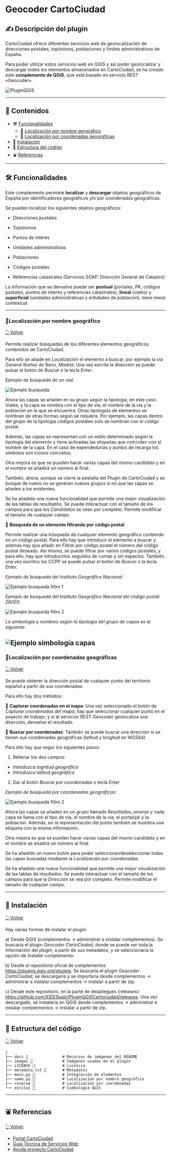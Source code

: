 #  Geocoder CartoCiudad 

## ✍️ Descripción del plugin

CartoCiudad ofrece diferentes servicios web de geolocalización de direcciones postales, topónimos, poblaciones y límites administrativos de España.
 
Para poder utilizar estos servicios web en QGIS y así poder geolocalizar y descargar todos los elementos almacenados en CartoCiudad, se ha creado este **complemento de QGIS**, que está basado en servicio REST «Geocoder».
 
 ![PluginQGIS](docs/inicio.png)
 
---

<a name="contenidos"></a>

## 📇 Contenidos

* 🛠 [Funcionalidades](#funcionalidades)
  * 🔸 [Localización por nombre geográfico](#nombregeografico)
  * 🔸 [Localización por coordenadas geográficas](#coordenadas)
* 🚀 [Instalación](#instalacion)
* 📁 [Estructura del código](#estructura)
* ⛲️ [Referencias](#referencias)

---

## 🛠 Funcionalidades <a name="funcionalidades"></a>

Este complemento permiete **localizar** y **descargar** objetos geográficos de España por identificadores geográficos y/o por coordenadas geográficas. 

Se pueden localizar los siguientes objetos geográficos:
 
  * Direcciones postales
 
  * Topónimos
 
  * Puntos de Interés
 
  * Unidades administrativas
 
  * Poblaciones
 
  * Códigos postales
 
  * Referencias catastrales (Servicios SOAP. Dirección General de Catastro)
 
La información que se devuelve puede ser **puntual** (portales, PK, códigos postales, puntos de interés y referencias catastrales), **lineal** (viales) y **superficial** (unidades administrativas y entidades de población).
tiene menú contextual

---

### 🔸Localización por nombre geográfico <a name="nombregeografico"></a>

[👆 Volver](#contenidos)

Permite realizar búsquedas de los diferentes elementos geográficos contenidos de CartoCiudad.

Para ello se añade en *Localización* el elemento a buscar, por ejemplo la vía *General Ibañez de Íbero, Madrid*. Una vez escrita la dirección se puede pulsar el botón de *Buscar* o la tecla *Enter*.

 *Ejemplo de búsqueda de un vial*:

![Ejemplo busqueda](docs/ejemplo_ng.png)

Ahora las capas se añaden en su grupo según la tipología, en este caso Viales, y la capa se nombra con el tipo de vía, el nombre de la vía y la población en la que se encuentra. Otras tipologías de elementos se nombran de otras formas según se requiera. Por ejemplo, las capas dentro del grupo de la tipología códigos postales solo se nombran con el código postal. 

Además, las capas se representan con un estilo determinado según la tipología del elemento y tiene activadas las etiquetas que coinciden con el nombre de la capa. En el caso de expendedurías y puntos de recarga los símbolos son iconos concretos.

Otra mejora es que se pueden hacer varias capas del mismo candidato y en el nombre se añadirá un número al final.

También, ahora, aunque se cierre la pestaña del Plugin de CartoCiudad y se busque de nuevo no se generan nuevos grupos si no que las capas se añaden a los existentes.

Se ha añadido una nueva funcionalidad que permite una mejor visualización de las tablas de resultados. Se puede interactuar con el tamaño de los campos para que los *Candidatos* se vean por completo. Permite modificar el tamaño de cualquier campo.



🔹 **Búsqueda de un elemento filtrando por código postal**

Permite realizar una búsqueda de cualquier elemento geográfico contenido en un código postal. 
Para ello hay que introducir el elemento a buscar y además hay que añadir en *Filtrar por código postal* el número del código postal deseado. Así mismo, se puede filtrar por varios códigos postales, y para ello, hay que introducirlos seguidos de comas y sin espacios. También, una vez escritos los CCPP se puede pulsar el botón de *Buscar* o la tecla *Enter*.

 *Ejemplo de búsqueda del Instituto Geográfico Nacional*:

![Ejemplo busqueda filtro 1](docs/filtro1.png)

 *Ejemplo de búsqueda del Instituto Geográfico Nacional del código postal 28003*:
 
![Ejemplo busqueda filtro 2](docs/filtro2.png)

*La simbología y nombres según la tipología del grupo de capas es la siguiente*:

![Ejemplo simbología capas](docs/simbologia.png)
---

### 🔸Localización por coordenadas geográficas <a name="coordenadas"></a>

[👆 Volver](#contenidos)

Se puede obtener la dirección postal de cualquier punto del territorio español a partir de sus coordenadas.

Para ello hay dos métodos:

🔹 **Capturar coordenadas en el mapa**:
Una vez seleccionado el botón de *Capturar coordenadas del mapa*, hay que seleccionar cualquier punto en el poyecto de trabajo, y si el servicior REST Geocoder geolocaliza una dirección, devuelve el resultado.


🔹 **Buscar por coordenadas**:
También se puede buscar una dirección si se tienen sus coordenadas geográficas (latitud y longitud en WGS84).

Para ello hay que segur los siguientes pasos:

1. Rellenar los dos campos:
 * *Introduzca lognitud geográfica*
 * *Introduzca latitud geográfica*

2. Dar al botón *Buscar por coordenadas* o tecla *Enter*

 *Ejemplo de búsqueda por coordenadas geográficas*:
 
![Ejemplo busqueda filtro 2](docs/Busquedacoordenadas.png)

Ahora las capas se añaden en un grupo llamado *Resultados_reverse* y cada capa se llama con el tipo de vía, el nombre de la vía, el portal/pk y la población. Además, en la representación del punto también se muestra una etiqueta con la misma información.

Otra mejora es que se pueden hacer varias capas del mismo candidato y en el nombre se añadirá un número al final.

Se ha añadido un nuevo botón para poder seleccionar/deseleccionar todas las capas buscadas mediante la *Localización por coordenadas*.

Se ha añadido una nueva funcionalidad que permite una mejor visualización de las tablas de resultados. Se puede interactuar con el tamaño de los campos para que la *Dirección* se vea por completo. Permite modificar el tamaño de cualquier campo.

---

## 🚀 Instalación <a name="instalacion"></a>

[👆 Volver](#contenidos)

Hay varias formas de instalar el plugin:

a) Desde QGIS (complementos -> administrar e instalar complementos). Se buscaría el plugin *Geocoder CartoCiudad*, donde se puede ver toda la información del *plugin*, a partir de sus metadatos, y se seleccionaría la opción de *Instalar complemento*.

b) Desde el repositorio oficial de complementos https://plugins.qgis.org/plugins. Se buscaría el plugin *Geocoder CartoCiudad*, se descargaría y se importaría desde complementos -> administrar e instalar complementos -> instalar a partir de zip.

c) Desde este repositorio, en la parte de despliegues (releases): https://github.com/IDEESpain/PluginQGISCartociudad/releases. Una vez descargado, se instalaría en QGIS desde complementos -> administrar e instalar complementos -> instalar a partir de zip.

---

## 📁 Estructura del código <a name="estructura"></a>

[👆 Volver](#contenidos)

```any
/
├── docs 📁               # Recursos de imágenes del README
├── images 🌈             # Imágenes usadas en el plugin
├── LICENSE 📢            # Licencia              
├── metadata.txt 📁       # Metadatos
├── main.py 📁            # Integración de elementos
├── name.py 📁            # Localización por nombre geográfico
├── reverse 📁            # Localización por coordenadas
└── estilos 📁            # Simbología QGIS
```
---

## ⛲️ Referencias <a name="referencias"></a>

[👆 Volver](#contenidos)

* [Portal CartoCiudad](https://www.cartociudad.es/web/portal)
* [Guía Técnica de Servicios Web](https://www.idee.es/resources/documentos/Cartociudad/CartoCiudad_ServiciosWeb.pdf)
* [Ayuda proyecto CartoCiudad](https://www.idee.es/resources/documentos/Cartociudad/StoryMap.html)
